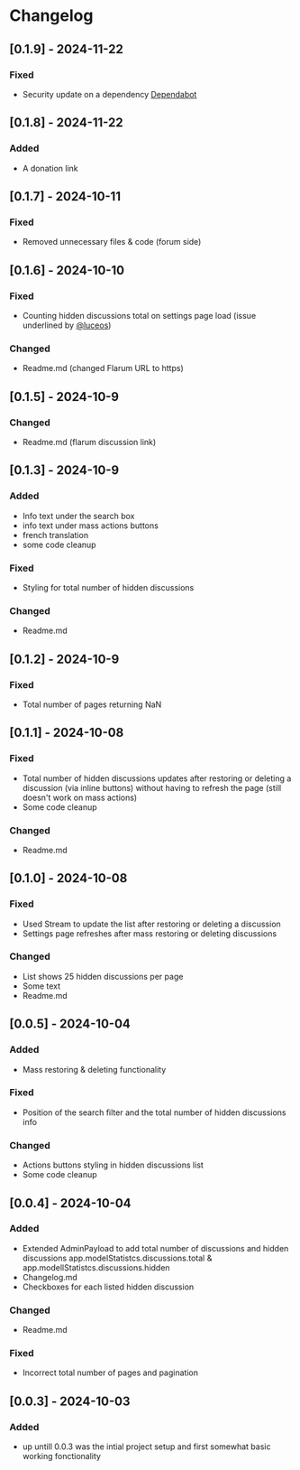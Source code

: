 
# Changelog

## [0.1.9] - 2024-11-22
### Fixed
- Security update on a dependency [Dependabot](https://github.com/WalsGit/recycle-bin/security/dependabot/1)

## [0.1.8] - 2024-11-22
### Added
- A donation link

## [0.1.7] - 2024-10-11
### Fixed
- Removed unnecessary files & code (forum side)

## [0.1.6] - 2024-10-10
### Fixed
- Counting hidden discussions total on settings page load (issue underlined by [@luceos](https://discuss.flarum.org/d/36073-recycle-bin))

### Changed
- Readme.md (changed Flarum URL to https)

## [0.1.5] - 2024-10-9
### Changed
- Readme.md (flarum discussion link)

## [0.1.3] - 2024-10-9
### Added
- Info text under the search box
- info text under mass actions buttons
- french translation
- some code cleanup

### Fixed
- Styling for total number of hidden discussions

### Changed
- Readme.md

## [0.1.2] - 2024-10-9
### Fixed
- Total number of pages returning NaN

## [0.1.1] - 2024-10-08
### Fixed
- Total number of hidden discussions updates after restoring or deleting a discussion (via inline buttons) without having to refresh the page (still doesn't work on mass actions)
- Some code cleanup

### Changed
- Readme.md

## [0.1.0] - 2024-10-08
### Fixed
- Used Stream to update the list after restoring or deleting a discussion
- Settings page refreshes after mass restoring or deleting discussions

### Changed
- List shows 25 hidden discussions per page
- Some text
- Readme.md

## [0.0.5] - 2024-10-04
### Added
- Mass restoring & deleting functionality

### Fixed
- Position of the search filter and the total number of hidden discussions info

### Changed
- Actions buttons styling in hidden discussions list
- Some code cleanup

## [0.0.4] - 2024-10-04
### Added
- Extended AdminPayload to add total number of discussions and hidden discussions app.modelStatistcs.discussions.total & app.modellStatistcs.discussions.hidden
- Changelog.md
- Checkboxes for each listed hidden discussion

### Changed
- Readme.md

### Fixed
- Incorrect total number of pages and pagination

## [0.0.3] - 2024-10-03
### Added
- up untill 0.0.3 was the intial project setup and first somewhat basic working fonctionality

